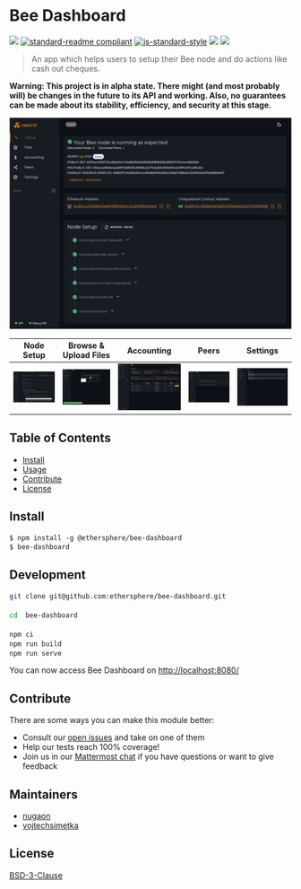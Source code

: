 # Bee Dashboard

[![](https://img.shields.io/badge/made%20by-Swarm-blue.svg?style=flat-square)](https://swarm.ethereum.org/)
[![standard-readme compliant](https://img.shields.io/badge/standard--readme-OK-brightgreen.svg?style=flat-square)](https://github.com/RichardLitt/standard-readme)
[![js-standard-style](https://img.shields.io/badge/code%20style-standard-brightgreen.svg?style=flat-square)](https://github.com/feross/standard)
![](https://img.shields.io/badge/npm-%3E%3D6.0.0-orange.svg?style=flat-square)
![](https://img.shields.io/badge/Node.js-%3E%3D10.0.0-orange.svg?style=flat-square)

> An app which helps users to setup their Bee node and do actions like cash out cheques.

**Warning: This project is in alpha state. There might (and most probably will) be changes in the future to its API and working. Also, no guarantees can be made about its stability, efficiency, and security at this stage.**

![Status page](/ui_samples/status.png)

| Node Setup | Browse & Upload Files | Accounting | Peers | Settings |
|-------|---------|-------|----------|------|
| ![Setup](/ui_samples/node_setup.png) | ![Files](/ui_samples/file_upload.png) | ![Accounting](/ui_samples/accounting.png) | ![Peers](/ui_samples/peers.png) | ![Settings](/ui_samples/settings.png) |


## Table of Contents

- [Install](#install)
- [Usage](#usage)
- [Contribute](#contribute)
- [License](#license)

## Install

```
$ npm install -g @ethersphere/bee-dashboard
$ bee-dashboard
```

## Development

```sh
git clone git@github.com:ethersphere/bee-dashboard.git

cd  bee-dashboard

npm ci
npm run build
npm run serve
```

You can now access Bee Dashboard on [http://localhost:8080/](http://localhost:8080/)

## Contribute

There are some ways you can make this module better:

- Consult our [open issues](https://github.com/ethersphere/bee-dashboard/issues) and take on one of them
- Help our tests reach 100% coverage!
- Join us in our [Mattermost chat](https://beehive.ethswarm.org/swarm/channels/swarm-javascript) if you have questions or want to give feedback

## Maintainers

- [nugaon](https://github.com/nugaon)
- [vojtechsimetka](https://github.com/vojtechsimetka)

## License

[BSD-3-Clause](./LICENSE)
